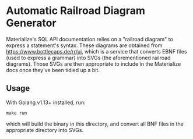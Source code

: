 # Automatic Railroad Diagram Generator

Materialize's SQL API documentation relies on a "railroad diagram" to express a statement's syntax. These diagrams are obtained from <https://www.bottlecaps.de/rr/ui>, which is a service that converts EBNF files (used to express a grammar) into SVGs (the aforementioned railroad diagrams). Those SVGs are then appropriate to include in the Materialize docs once they've been tidied up a bit.

## Usage

With Golang v1.13+ installed, run:

```shell
make run
```

which will build the binary in this directory, and convert all BNF files in the appropriate directory into SVGs.
